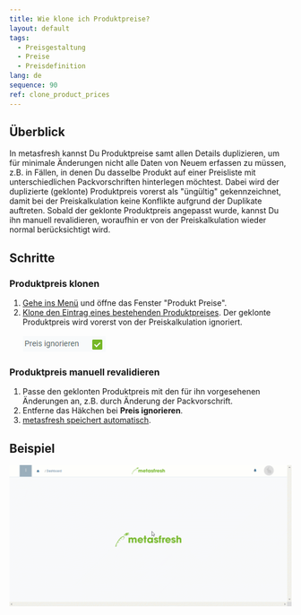 ```yaml
---
title: Wie klone ich Produktpreise?
layout: default
tags:
  - Preisgestaltung
  - Preise
  - Preisdefinition
lang: de
sequence: 90
ref: clone_product_prices
---
```


## Überblick
In metasfresh kannst Du Produktpreise samt allen Details duplizieren, um für minimale Änderungen nicht alle Daten von Neuem erfassen zu müssen, z.B. in Fällen, in denen Du dasselbe Produkt auf einer Preisliste mit unterschiedlichen Packvorschriften hinterlegen möchtest. Dabei wird der duplizierte (geklonte) Produktpreis vorerst als "üngültig" gekennzeichnet, damit bei der Preiskalkulation keine Konflikte aufgrund der Duplikate auftreten. Sobald der geklonte Produktpreis angepasst wurde, kannst Du ihn manuell revalidieren, woraufhin er von der Preiskalkulation wieder normal berücksichtigt wird.

## Schritte

### Produktpreis klonen
1. [Gehe ins Menü](Menu) und öffne das Fenster "Produkt Preise".
1. [Klone den Eintrag eines bestehenden Produktpreises](Klonen_Datensatz_Fenster). Der geklonte Produktpreis wird vorerst von der Preiskalkulation ignoriert.<br><br>![Kontrollkästchen "Preis ignorieren"=Y](assets/Preis_ignorieren.png)

### Produktpreis manuell revalidieren
1. Passe den geklonten Produktpreis mit den für ihn vorgesehenen Änderungen an, z.B. durch Änderung der Packvorschrift.
1. Entferne das Häkchen bei **Preis ignorieren**.
1. [metasfresh speichert automatisch](Speicheranzeige).

## Beispiel
![](assets/Produktpreise_klonen.gif)
